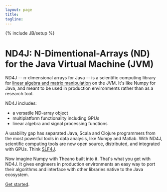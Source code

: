 ```yaml
---
layout: page
title: 
tagline: 
---
```

{% include JB/setup %}

# ND4J: N-Dimentional-Arrays (ND) for the Java Virtual Machine (JVM)

ND4J -- n-dimensional arrays for Java -- is a scientific computing library for [linear algebra and matrix manipulation](../elementwise.html) on the JVM. It's like Numpy for Java, and  meant to be used in production environments rather than as a research tool.

ND4J includes:

* a versatile ND-array object
* multiplatform functionality including GPUs
* linear algebra and signal processing functions

A usability gap has separated Java, Scala and Clojure programmers from the most powerful tools in data analysis, like Numpy and Matlab. With ND4J, scientific computing tools are now open source, distributed, and integrated with GPUs. Think [SLF4J](http://www.slf4j.org/). 

Now imagine Numpy with Theano built into it. That's what you get with ND4J. It gives engineers in production environments an easy way to port their algorithms and interface with other libraries native to the Java ecosystem. 

[Get started](../getstarted.html).

